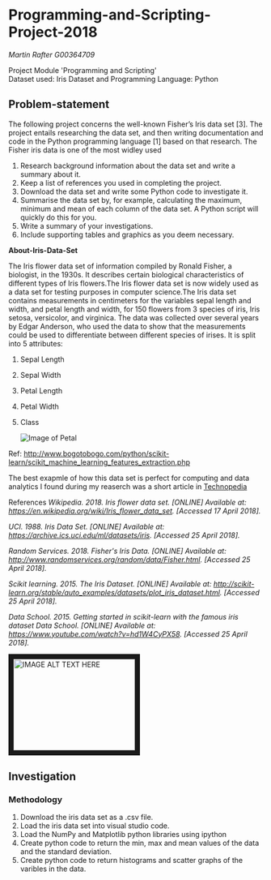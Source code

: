 # **Programming-and-Scripting-Project-2018**

*Martin Rafter G00364709*

Project Module 'Programming and Scripting'  
Dataset used: Iris Dataset and Programming Language: Python

## **Problem-statement**

The following project concerns the well-known Fisher’s Iris data set [3]. The project
entails  researching the data set, and then writing documentation and code in the
Python programming language [1] based on that research. The Fisher iris data is one of the most widley used 

1. Research background information about the data set and write a summary about
it.
2. Keep a list of references you used in completing the project.
3. Download the data set and write some Python code to investigate it.
4. Summarise the data set by, for example, calculating the maximum, minimum and
mean of each column of the data set. A Python script will quickly do this for you.
5. Write a summary of your investigations.
6. Include supporting tables and graphics as you deem necessary.

**About-Iris-Data-Set**

The Iris flower data set of information compiled by Ronald Fisher, a biologist, in the 1930s. It describes certain biological characteristics of different types of Iris flowers.The Iris flower data set is now widely used as a data set for testing purposes in computer science.The Iris data set contains measurements in centimeters for the variables sepal length and width, and petal length and width, for 150 flowers from 3 species of iris, Iris setosa, versicolor, and virginica. The data was collected over several years by Edgar Anderson, who used the data to show that the measurements could be used to differentiate between different species of irises. It is split into 5 attributes:

1. Sepal Length

2. Sepal Width

3. Petal Length

4. Petal Width

5. Class

   ![Image of Petal](http://www.bogotobogo.com/python/scikit-learn/images/features/iris-data-set.png)

Ref: http://www.bogotobogo.com/python/scikit-learn/scikit_machine_learning_features_extraction.php


The best exapmle of how this data set is perfect for computing and data analytics I found during my reaserch was a short article in  [Technopedia](https://www.techopedia.com/definition/32880/iris-flower-data-set)

References 
*Wikipedia. 2018. Iris flower data set. [ONLINE] Available at: https://en.wikipedia.org/wiki/Iris_flower_data_set. [Accessed 17 April 2018].*

*UCI. 1988. Iris Data Set. [ONLINE] Available at: https://archive.ics.uci.edu/ml/datasets/iris. [Accessed 25 April 2018].*

*Random Services. 2018. Fisher's Iris Data. [ONLINE] Available at: http://www.randomservices.org/random/data/Fisher.html. [Accessed 25 April 2018].*

*Scikit learning. 2015. The Iris Dataset. [ONLINE] Available at: http://scikit-learn.org/stable/auto_examples/datasets/plot_iris_dataset.html. [Accessed 25 April 2018].*

*Data School. 2015. Getting started in scikit-learn with the famous iris dataset Data School. [ONLINE] Available at: https://www.youtube.com/watch?v=hd1W4CyPX58. [Accessed 25 April 2018].*


<a href="http://www.youtube.com/watch?feature=player_embedded&v=v=hd1W4CyPX58
" target="_blank"><img src="http://img.youtube.com/vi/v=hd1W4CyPX58/0.jpg" 
alt="IMAGE ALT TEXT HERE" width="240" height="180" border="10" /></a>


## Investigation

### Methodology

1. Download the iris data set as a .csv file.
2. Load the iris data set into visual studio code.
3. Load the NumPy and Matplotlib python libraries using ipython
4. Create python code to return the min, max and mean values of the data and the standard deviation.
5. Create python code to return histograms and scatter graphs of the varibles in the data.

